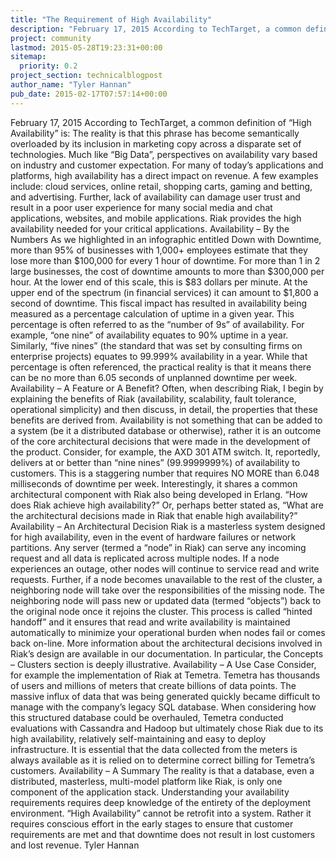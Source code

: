 ```yaml
---
title: "The Requirement of High Availability"
description: "February 17, 2015 According to TechTarget, a common definition of “High Availability” is: "In information technology, high availability refers to a system or component that is continuously operational for a desirably long length of time. Availability can be measured relative to "100% operational" o"
project: community
lastmod: 2015-05-28T19:23:31+00:00
sitemap:
  priority: 0.2
project_section: technicalblogpost
author_name: "Tyler Hannan"
pub_date: 2015-02-17T07:57:14+00:00
---
```

February 17, 2015
According to TechTarget, a common definition of “High Availability” is:
The reality is that this phrase has become semantically overloaded by its inclusion in marketing copy across a disparate set of technologies. Much like “Big Data”, perspectives on availability vary based on industry and customer expectation.
For many of today’s applications and platforms, high availability has a direct impact on revenue. A few examples include: cloud services, online retail, shopping carts, gaming and betting, and advertising. Further, lack of availability can damage user trust and result in a poor user experience for many social media and chat applications, websites, and mobile applications. Riak provides the high availability needed for your critical applications.
Availability – By the Numbers
As we highlighted in an infographic entitled Down with Downtime, more than 95% of businesses with 1,000+ employees estimate that they lose more than $100,000 for every 1 hour of downtime. For more than 1 in 2 large businesses, the cost of downtime amounts to more than $300,000 per hour. At the lower end of this scale, this is $83 dollars per minute. At the upper end of the spectrum (in financial services) it can amount to $1,800 a second of downtime.
This fiscal impact has resulted in availability being measured as a percentage calculation of uptime in a given year. This percentage is often referred to as the “number of 9s” of availability. For example, “one nine” of availability equates to 90% uptime in a year. Similarly, “five nines” (the standard that was set by consulting firms on enterprise projects) equates to 99.999% availability in a year. While that percentage is often referenced, the practical reality is that it means there can be no more than 6.05 seconds of unplanned downtime per week.
Availability – A Feature or A Benefit?
Often, when describing Riak, I begin by explaining the benefits of Riak (availability, scalability, fault tolerance, operational simplicity) and then discuss, in detail, the properties that these benefits are derived from. Availability is not something that can be added to a system (be it a distributed database or otherwise), rather it is an outcome of the core architectural decisions that were made in the development of the product.
Consider, for example, the AXD 301 ATM switch. It, reportedly, delivers at or better than “nine nines” (99.9999999%) of availability to customers. This is a staggering number that requires NO MORE than 6.048 milliseconds of downtime per week. Interestingly, it shares a common architectural component with Riak also being developed in Erlang.
“How does Riak achieve high availability?” Or, perhaps better stated as, “What are the architectural decisions made in Riak that enable high availability?”
Availability – An Architectural Decision
Riak is a masterless system designed for high availability, even in the event of hardware failures or network partitions. Any server (termed a “node” in Riak) can serve any incoming request and all data is replicated across multiple nodes. If a node experiences an outage, other nodes will continue to service read and write requests. Further, if a node becomes unavailable to the rest of the cluster, a neighboring node will take over the responsibilities of the missing node. The neighboring node will pass new or updated data (termed “objects”) back to the original node once it rejoins the cluster. This process is called “hinted handoff” and it ensures that read and write availability is maintained automatically to minimize your operational burden when nodes fail or comes back on-line.
More information about the architectural decisions involved in Riak’s design are available in our documentation. In particular, the Concepts – Clusters section is deeply illustrative.
Availability – A Use Case
Consider, for example the implementation of Riak at Temetra. Temetra has thousands of users and millions of meters that create billions of data points. The massive influx of data that was being generated quickly became difficult to manage with the company’s legacy SQL database. When considering how this structured database could be overhauled, Temetra conducted evaluations with Cassandra and Hadoop but ultimately chose Riak due to its high availability, relatively self-maintaining and easy to deploy infrastructure. It is essential that the data collected from the meters is always available as it is relied on to determine correct billing for Temetra’s customers.
Availability – A Summary
The reality is that a database, even a distributed, masterless, multi-model platform like Riak, is only one component of the application stack. Understanding your availability requirements requires deep knowledge of the entirety of the deployment environment. “High Availability” cannot be retrofit into a system. Rather it requires conscious effort in the early stages to ensure that customer requirements are met and that downtime does not result in lost customers and lost revenue.
Tyler Hannan
